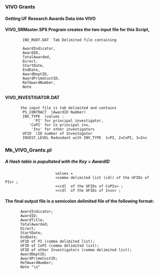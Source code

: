 
### VIVO Grants


#### Getting UF Research Awards Data into VIVO

#### VIVO_SRMaster.SPS Program creates the two input file for this Script,
            INV_ROOT.DAT  Tab Delimited file containing

            AwardIndicator,
            AwardID,
            TotalAwarded,
            Direct,
            StartDate,
            EndDate,
            AwardDeptID,
            AwardPrimeCustID,
            RefAwardNumber,
            Note
####   VIVO_INVESTIGATOR.DAT
           the input file is tab delimited and contains 
            PS_CONTRACT  (AwardID Number) 
            INV_TYPE  (values : 
                 'PI' for principal investigator, 
               'CoPI' for Co principal inv,
                'Inv' for other investigators
            UFID  (ID number of Investogotor
            INVEST_LEVEL Redundant with INV_TYPE  1=PI, 2=CoPI, 3=Inv

###   Mk_VIVO_Grants.pl  
#####    A Hash table is popultated with the Key = AwardID 
                           values =          
                           <comma delimited list (cdl) of the UFIDs of PIs> ; 
                           <<cdl  of the UFIDs of CoPIs> ; 
                           <<cdl  of the UFIDs of Invs> ;
 ####   The final output file is a semicolon delimited file of the following format:
           AwardIndicator;
           AwardID;
           AwardTitle;
           TotalAwarded;
           Direct;
           StartDate;
           EndDate;
           UFID of PI (comma delimited list);
           UFID of CoPI (comma delimited list);
           UFID of other Investigators (comma delimited list);
           AwardDeptID;
           AwardPrimeCustID;
           RefAwardNumber;
           Note "\n"

